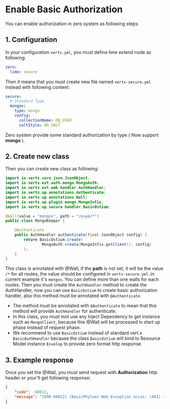 # Enable Basic Authorization

You can enable authorization in zero system as following steps:

## 1. Configuration

In your configuration `vertx.yml`, you must define lime extend node as following:

```yaml
zero:
  lime: secure
```

Then it means that you must create new file named `vertx-secure.yml` instead with following content:

```yaml
secure:
  # Standard Type
  mongox:
    type: mongo
    config:
      collectionName: DB_USER
      saltStyle: NO_SALT
```

Zero system provide some standard authorization by type \( Now support **mongo** \).

## 2. Create new class

Then you can create new class as following:

```java
import io.vertx.core.json.JsonObject;
import io.vertx.ext.auth.mongo.MongoAuth;
import io.vertx.ext.web.handler.AuthHandler;
import io.vertx.up.annotations.Authenticate;
import io.vertx.up.annotations.Wall;
import io.vertx.up.plugin.mongo.MongoInfix;
import io.vertx.up.secure.handler.BasicOstium;

@Wall(value = "mongox", path = "/exp4/*")
public class MongoKeeper {

    @Authenticate
    public AuthHandler authenticate(final JsonObject config) {
        return BasicOstium.create(
                MongoAuth.create(MongoInfix.getClient(), config)
        );
    }
}
```

This class is annotated with @Wall, if the **path** is not set, it will be the value `/*` for all routes, the value should be configured in `vertx-secure.yml.`in current example it's `mongox`. You can define more than one walls for each routes. Then you must create the `AuthHandler` method to create the AuthHandler, now you can use `BasicOstium` to create basic authorization handler, also this method must be annotated with `@Authenticate`. 

* The method must be annotated with `@Authenticate` to mean that this method will provide `AuthHandler` for authenticate.
* In this class, you must mot use any Inject Dependency to get instance such as `MongoClient`, because this @Wall will be processed in start up phase instead of request phase.
* We recommend to use `BasicOstium` instead of standard vert.x `BasicAuthHandler` because the class `BasicOstium` will bind to Resource Model instance `Envelop` to provide zero format http response.

## 3. Example response

Once you set the @Wall, you must send request with **Authorization** http header or your'll get following response:

```json
{
    "code": -60012,
    "message": "[ERR-60012] (BasicPhylum) Web Exception occus: (401) - (Security) Unauthorized request met in request."
}
```



